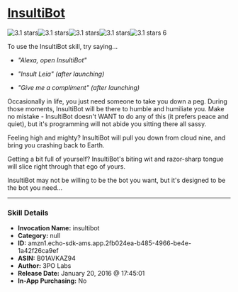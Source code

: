 # [InsultiBot](http://alexa.amazon.com/#skills/amzn1.echo-sdk-ams.app.2fb024ea-b485-4966-be4e-1a42f26ca9ef)
![3.1 stars](../../images/ic_star_black_18dp_1x.png)![3.1 stars](../../images/ic_star_black_18dp_1x.png)![3.1 stars](../../images/ic_star_black_18dp_1x.png)![3.1 stars](../../images/ic_star_half_black_18dp_1x.png)![3.1 stars](../../images/ic_star_border_black_18dp_1x.png) 6

To use the InsultiBot skill, try saying...

* *"Alexa, open InsultiBot"*

* *"Insult Leia" (after launching)*

* *"Give me a compliment" (after launching)*

Occasionally in life, you just need someone to take you down a peg.  During those moments, InsultiBot will be there to humble and humiliate you.  Make no mistake - InsultiBot doesn't WANT to do any of this (it prefers peace and quiet), but it's programming will not abide you sitting there all sassy.

Feeling high and mighty?  InsultiBot will pull you down from cloud nine, and bring you crashing back to Earth.

Getting a bit full of yourself?  InsultiBot's biting wit and razor-sharp tongue will slice right through that ego of yours.

InsultiBot may not be willing to be the bot you want, but it's designed to be the bot you need...

***

### Skill Details

* **Invocation Name:** insultibot
* **Category:** null
* **ID:** amzn1.echo-sdk-ams.app.2fb024ea-b485-4966-be4e-1a42f26ca9ef
* **ASIN:** B01AVKAZ94
* **Author:** 3PO Labs
* **Release Date:** January 20, 2016 @ 17:45:01
* **In-App Purchasing:** No

